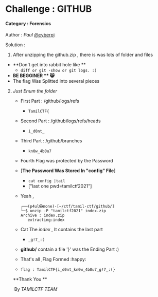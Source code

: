 # Challenge : GITHUB

#### 		**Category : Forensics**

Author : *Paul* 	[<u>@cyberpj</u> ](twitter.com/cyberpj1)

Solution :

1. After unzipping the github.zip , there is was  lots of  folder and files

- **Don't get into rabbit hole like **
  - `diff or git -show or git logs. :)`
-  **BE BEGGINER ** :smile_cat:**
- The flag Was Splitted into several pieces

2. *Just Enum the folder*

   - First Part : /github/logs/refs 

     - `TamilCTF{`

   - Second Part : /github/logs/refs/heads 

     - `i_d0nt_`

   - Third Part :  /github/branches 

     - `kn0w_4b0u7`

   - Fourth Flag was protected by the Password 

   - [**The Password Was Stored In "config" File**]

     - `cat config |tail`
     - ["last one pwd=tamilctf2021"]

   - Yeah , 

     ```
     ┌──(p4ul㉿none)-[~/ctf/tamil-ctf/github/]
     └─$ unzip -P "tamilctf2021" index.zip
     Archive : index.zip
     	extracting:index
     ```

   - Cat The *index* , It contains the last part

     - `_g!7_:(`

   -  **github/** contain a file '}'  was the Ending Part :)

   - That's all ,Flag Formed   :happy:

   - `flag : TamilCTF{i_d0nt_kn0w_4b0u7_g!7_:(}`

   **Thank You **

   ​		By *TAMILCTF TEAM*











